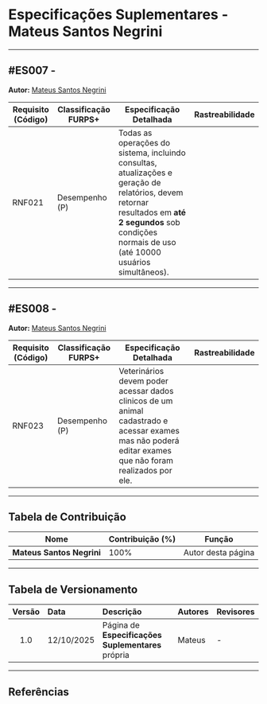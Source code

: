 # Especificações Suplementares - Mateus Santos Negrini

---

<a id="es007"></a>

## #ES007 -

**Autor:** [Mateus Santos Negrini](https://github.com/14luke08)

| **Requisito (Código)** | **Classificação FURPS+** | **Especificação Detalhada** | **Rastreabilidade** |
| ---------------------- | ------------------------ | --------------------------- | ------------------- |
| RNF021 | Desempenho (P) | Todas as operações do sistema, incluindo consultas, atualizações e geração de relatórios, devem retornar resultados em **até 2 segundos** sob condições normais de uso (até 10000 usuários simultâneos). | |


---

<a id="es008"></a>

## #ES008 -

**Autor:** [Mateus Santos Negrini](https://github.com/14luke08)

| **Requisito (Código)** | **Classificação FURPS+** | **Especificação Detalhada** | **Rastreabilidade** |
| ---------------------- | ------------------------ | --------------------------- | ------------------- |
| RNF023 | Desempenho (P) | Veterinários devem poder acessar dados clinicos de um animal cadastrado e acessar exames mas não poderá editar exames que não foram realizados por ele. | |


---


## Tabela de Contribuição

| Nome | Contribuição (%) | Função |
|------|------------------|--------|
| **Mateus Santos Negrini** | 100% | Autor desta página |

---

## Tabela de Versionamento

| Versão | Data | Descrição | Autores | Revisores |
|:------:|:-----------|:-------------------------------------------|:--------|:-----------|
| 1.0 | 12/10/2025 | Página de **Especificações Suplementares** própria | Mateus | - |

---

## Referências  
